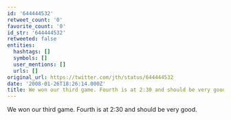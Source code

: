 ```yaml
---
id: '644444532'
retweet_count: '0'
favorite_count: '0'
id_str: '644444532'
retweeted: false
entities:
  hashtags: []
  symbols: []
  user_mentions: []
  urls: []
original_url: https://twitter.com/jth/status/644444532
date: '2008-01-26T18:26:14.000Z'
title: We won our third game. Fourth is at 2:30 and should be very good.
---
```


We won our third game. Fourth is at 2:30 and should be very good.